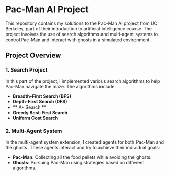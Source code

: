 # Pac-Man AI Project

This repository contains my solutions to the Pac-Man AI project from UC Berkeley, part of their introduction to artificial intelligence course. The project involves the use of search algorithms and multi-agent systems to control Pac-Man and interact with ghosts in a simulated environment.

## Project Overview

### 1. **Search Project**
In this part of the project, I implemented various search algorithms to help Pac-Man navigate the maze. The algorithms include:
- **Breadth-First Search (BFS)**
- **Depth-First Search (DFS)**
- ** A* Search **
- **Greedy Best-First Search**
- **Uniform Cost Search**

### 2. **Multi-Agent System**
In the multi-agent system extension, I created agents for both Pac-Man and the ghosts. These agents interact and try to achieve their individual goals:
- **Pac-Man**: Collecting all the food pellets while avoiding the ghosts.
- **Ghosts**: Pursuing Pac-Man using strategies based on different algorithms.

